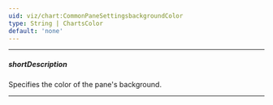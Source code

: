 ```yaml
---
uid: viz/chart:CommonPaneSettingsbackgroundColor
type: String | ChartsColor
default: 'none'
---
```

---
##### shortDescription
Specifies the color of the pane's background.

---
